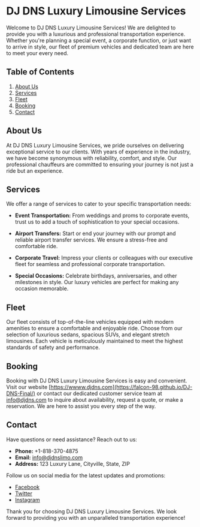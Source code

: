 # DJ DNS Luxury Limousine Services

Welcome to DJ DNS Luxury Limousine Services! We are delighted to provide you with a luxurious and professional transportation experience. Whether you're planning a special event, a corporate function, or just want to arrive in style, our fleet of premium vehicles and dedicated team are here to meet your every need.

## Table of Contents
1. [About Us](#about-us)
2. [Services](#services)
3. [Fleet](#fleet)
4. [Booking](#booking)
5. [Contact](#contact)

## About Us
At DJ DNS Luxury Limousine Services, we pride ourselves on delivering exceptional service to our clients. With years of experience in the industry, we have become synonymous with reliability, comfort, and style. Our professional chauffeurs are committed to ensuring your journey is not just a ride but an experience.

## Services
We offer a range of services to cater to your specific transportation needs:

- **Event Transportation:** From weddings and proms to corporate events, trust us to add a touch of sophistication to your special occasions.

- **Airport Transfers:** Start or end your journey with our prompt and reliable airport transfer services. We ensure a stress-free and comfortable ride.

- **Corporate Travel:** Impress your clients or colleagues with our executive fleet for seamless and professional corporate transportation.

- **Special Occasions:** Celebrate birthdays, anniversaries, and other milestones in style. Our luxury vehicles are perfect for making any occasion memorable.

## Fleet
Our fleet consists of top-of-the-line vehicles equipped with modern amenities to ensure a comfortable and enjoyable ride. Choose from our selection of luxurious sedans, spacious SUVs, and elegant stretch limousines. Each vehicle is meticulously maintained to meet the highest standards of safety and performance.

## Booking
Booking with DJ DNS Luxury Limousine Services is easy and convenient. Visit our website [https://wwww.djdns.com](https://falcon-98.github.io/DJ-DNS-Final/) or contact our dedicated customer service team at [info@djdns.com](mailto:info@djdns.com) to inquire about availability, request a quote, or make a reservation. We are here to assist you every step of the way.

## Contact
Have questions or need assistance? Reach out to us:

- **Phone:** +1-818-370-4875
- **Email:** [info@djdnslimo.com](mailto:info@djdnslimo.com)
- **Address:** 123 Luxury Lane, Cityville, State, ZIP

Follow us on social media for the latest updates and promotions:

- [Facebook](https://www.facebook.com/djdns)
- [Twitter](https://twitter.com/djdns)
- [Instagram](https://www.instagram.com/djdns)

Thank you for choosing DJ DNS Luxury Limousine Services. We look forward to providing you with an unparalleled transportation experience!
